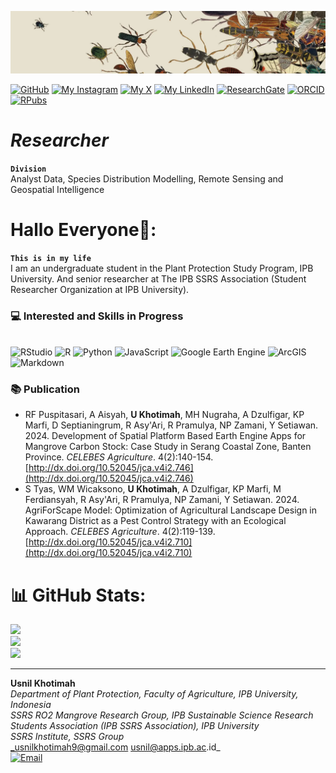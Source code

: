 <p align="center" style="margin-bottom: 1px;">
  <img src="BG usnil.png" alt="BG usnil.png" width="100%" style="max-height: 100px; object-fit: cover;"/>
 <p
   
[![GitHub](https://img.shields.io/badge/GitHub-UsnilKhotimah-darkgrey?style=social&logo=github&logoColor=black)](https://github.com/UsnilKhotimah)   [![My Instagram](https://img.shields.io/badge/My-Instagram-DD2A7B?style=flat&logo=instagram&logoColor=DD2A7B&labelColor=444444)](https://instagram.com/hsnilkh)  [![My X](https://img.shields.io/badge/My-X-000000?style=flat&logo=twitter&logoColor=white&labelColor=444444)](https://x.com/14Husnil)   [![My LinkedIn](https://img.shields.io/badge/My-LinkedIn-0077B5?style=flat&logo=linkedin&logoColor=white&labelColor=444444)](https://linkedin.com/in/usnil)   [![ResearchGate](https://img.shields.io/badge/ResearchGate-00CCBB?style=flat&logo=ResearchGate&logoColor=white)](https://www.researchgate.net/profile/Usnil-Khotimah/publications)   [![ORCID](https://img.shields.io/badge/ORCID-A6CE39?style=flat&logo=orcid&logoColor=white)](https://orcid.org/0009-0001-8710-2901)   [![RPubs](https://img.shields.io/badge/RPubs-276DC3?style=flat&logo=r&logoColor=white)](https://rpubs.com/usnilkhotimah24)   


# *Researcher*
**`Division`**
<br /> Analyst Data, Species Distribution Modelling, Remote Sensing and Geospatial Intelligence  


# Hallo Everyone👋:
**`This is in my life`**
<br /> I am an undergraduate student in the Plant Protection Study Program, IPB University. And senior researcher at The IPB SSRS Association (Student Researcher Organization at IPB University).


### 💻 Interested and Skills in Progress
<br /> ![RStudio](https://img.shields.io/badge/RStudio-75AADB?style=for-the-badge&logo=r&logoColor=white)
![R](https://img.shields.io/badge/R-276DC3?style=for-the-badge&logo=rstudioide&logoColor=white)
![Python](https://img.shields.io/badge/python-3776AB?style=for-the-badge&logo=python&logoColor=FFD700)
![JavaScript](https://img.shields.io/badge/javascript-black?style=for-the-badge&logo=javascript&logoColor=FFD700)
![Google Earth Engine](https://img.shields.io/badge/Google%20Earth%20Engine-34A853?style=for-the-badge&logo=googleearthengine&logoColor=white)
![ArcGIS](https://img.shields.io/badge/ArcGIS-4479A1?style=for-the-badge&logo=esri&logoColor=white)
![Markdown](https://img.shields.io/badge/MARKDOWN-3C3C3D?style=for-the-badge&logo=markdown&logoColor=white)

### 📚 Publication
- RF Puspitasari, A Aisyah, **U Khotimah**, MH Nugraha, A Dzulfigar, KP Marfi, D Septianingrum, R Asy'Ari, R Pramulya, NP Zamani, Y Setiawan. 2024. Development of Spatial Platform Based Earth Engine Apps for Mangrove Carbon Stock: Case Study in Serang Coastal Zone, Banten Province. *CELEBES Agriculture*. 4(2):140-154. [http://dx.doi.org/10.52045/jca.v4i2.746](http://dx.doi.org/10.52045/jca.v4i2.746)
- S Tyas, WM Wicaksono, **U Khotimah**, A Dzulfigar, KP Marfi, M Ferdiansyah, R Asy'Ari, R Pramulya, NP Zamani, Y Setiawan. 2024. AgriForScape Model: Optimization of Agricultural Landscape Design in Kawarang District as a Pest Control Strategy with an Ecological Approach. *CELEBES Agriculture*. 4(2):119-139. [http://dx.doi.org/10.52045/jca.v4i2.710](http://dx.doi.org/10.52045/jca.v4i2.710)


# 📊 GitHub Stats:
![](https://github-readme-stats.vercel.app/api?username=UsnilKhotimah&theme=shadow_pink&hide_border=false&include_all_commits=true&count_private=true)<br/>
![](https://github-readme-streak-stats.herokuapp.com/?user=UsnilKhotimah&theme=shadow_pink&hide_border=false)<br/>
![](https://github-readme-stats.vercel.app/api/top-langs/?username=UsnilKhotimah&theme=shadow_pink&hide_border=false&include_all_commits=true&count_private=true&layout=compact)

________________________________________________________________________________________________________________________________________________________
**Usnil Khotimah**
<br /> _Department of Plant Protection, Faculty of Agriculture, IPB University, Indonesia_
<br /> _SSRS RO2 Mangrove Research Group, IPB Sustainable Science Research Students Association (IPB SSRS Association), IPB University_
<br /> _SSRS Institute, SSRS Group_
<br /> _usnilkhotimah9@gmail.com   usnil@apps.ipb.ac.id_
<br /> [![Email](https://img.shields.io/badge/Email-D14836?style=flat&logo=gmail&logoColor=white)](mailto:usnilkhotimah9@gmail.com)
